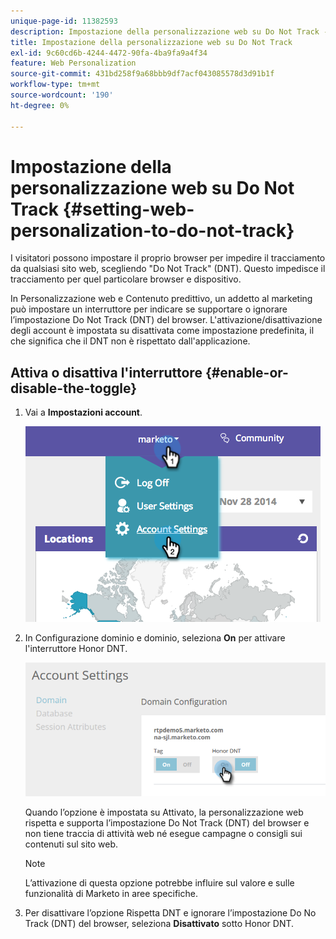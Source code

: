 ```yaml
---
unique-page-id: 11382593
description: Impostazione della personalizzazione web su Do Not Track - Documentazione di Marketo - Documentazione del prodotto
title: Impostazione della personalizzazione web su Do Not Track
exl-id: 9c60cd6b-4244-4472-90fa-4ba9fa9a4f34
feature: Web Personalization
source-git-commit: 431bd258f9a68bbb9df7acf043085578d3d91b1f
workflow-type: tm+mt
source-wordcount: '190'
ht-degree: 0%

---
```


# Impostazione della personalizzazione web su Do Not Track {#setting-web-personalization-to-do-not-track}

I visitatori possono impostare il proprio browser per impedire il tracciamento da qualsiasi sito web, scegliendo &quot;Do Not Track&quot; (DNT). Questo impedisce il tracciamento per quel particolare browser e dispositivo.

In Personalizzazione web e Contenuto predittivo, un addetto al marketing può impostare un interruttore per indicare se supportare o ignorare l’impostazione Do Not Track (DNT) del browser. L&#39;attivazione/disattivazione degli account è impostata su disattivata come impostazione predefinita, il che significa che il DNT non è rispettato dall&#39;applicazione.

## Attiva o disattiva l&#39;interruttore {#enable-or-disable-the-toggle}

1. Vai a **Impostazioni account**.

   ![](assets/image2014-12-1-23-3a3-3a12.png)

1. In Configurazione dominio e dominio, seleziona **On** per attivare l&#39;interruttore Honor DNT.

   ![](assets/two-1.png)

   Quando l’opzione è impostata su Attivato, la personalizzazione web rispetta e supporta l’impostazione Do Not Track (DNT) del browser e non tiene traccia di attività web né esegue campagne o consigli sui contenuti sul sito web.

   >[!NOTE]
   >
   >L’attivazione di questa opzione potrebbe influire sul valore e sulle funzionalità di Marketo in aree specifiche.

1. Per disattivare l’opzione Rispetta DNT e ignorare l’impostazione Do No Track (DNT) del browser, seleziona **Disattivato** sotto Honor DNT.
